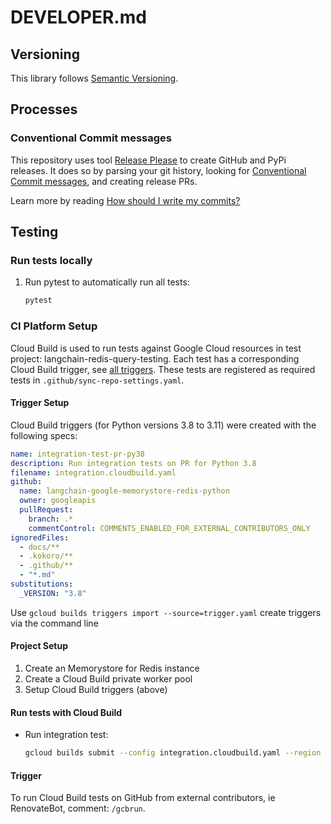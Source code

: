 # DEVELOPER.md

## Versioning

This library follows [Semantic Versioning](http://semver.org/).

## Processes

### Conventional Commit messages

This repository uses tool [Release Please](https://github.com/googleapis/release-please) to create GitHub and PyPi releases. It does so by parsing your
git history, looking for [Conventional Commit messages](https://www.conventionalcommits.org/),
and creating release PRs.

Learn more by reading [How should I write my commits?](https://github.com/googleapis/release-please?tab=readme-ov-file#how-should-i-write-my-commits)

## Testing

### Run tests locally

1. Run pytest to automatically run all tests:

    ```bash
    pytest
    ```

### CI Platform Setup

Cloud Build is used to run tests against Google Cloud resources in test project: langchain-redis-query-testing.
Each test has a corresponding Cloud Build trigger, see [all triggers][triggers].
These tests are registered as required tests in `.github/sync-repo-settings.yaml`.

#### Trigger Setup

Cloud Build triggers (for Python versions 3.8 to 3.11) were created with the following specs:

```YAML
name: integration-test-pr-py38
description: Run integration tests on PR for Python 3.8
filename: integration.cloudbuild.yaml
github:
  name: langchain-google-memorystore-redis-python
  owner: googleapis
  pullRequest:
    branch: .*
    commentControl: COMMENTS_ENABLED_FOR_EXTERNAL_CONTRIBUTORS_ONLY
ignoredFiles:
  - docs/**
  - .kokoro/**
  - .github/**
  - "*.md"
substitutions:
  _VERSION: "3.8"
```

Use `gcloud builds triggers import --source=trigger.yaml` create triggers via the command line

#### Project Setup

1. Create an Memorystore for Redis instance
1. Create a Cloud Build private worker pool
1. Setup Cloud Build triggers (above)

#### Run tests with Cloud Build

* Run integration test:

    ```bash
    gcloud builds submit --config integration.cloudbuild.yaml --region us-central1 --substitutions=_WORKER_POOL="path-to-worker-pool",_REDIS_URL="redis://..."
    ```

#### Trigger

To run Cloud Build tests on GitHub from external contributors, ie RenovateBot, comment: `/gcbrun`.


[triggers]: https://console.cloud.google.com/cloud-build/triggers?e=13802955&project=langchain-redis-query-testing